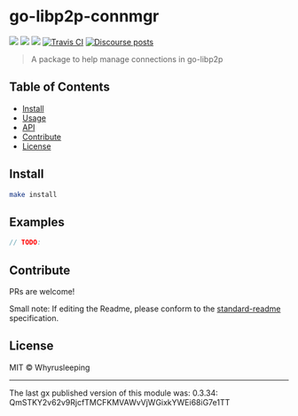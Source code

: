 go-libp2p-connmgr
==================

[![](https://img.shields.io/badge/made%20by-Protocol%20Labs-blue.svg?style=flat-square)](http://ipn.io)
[![](https://img.shields.io/badge/project-libp2p-yellow.svg?style=flat-square)](https://libp2p.io/)
[![](https://img.shields.io/badge/freenode-%23libp2p-yellow.svg?style=flat-square)](http://webchat.freenode.net/?channels=%23libp2p)
[![Travis CI](https://travis-ci.org/libp2p/go-libp2p-connmgr.svg?branch=master)](https://travis-ci.org/libp2p/go-libp2p-connmgr)
[![Discourse posts](https://img.shields.io/discourse/https/discuss.libp2p.io/posts.svg)](https://discuss.libp2p.io)


> A package to help manage connections in go-libp2p


## Table of Contents

- [Install](#install)
- [Usage](#usage)
- [API](#api)
- [Contribute](#contribute)
- [License](#license)

## Install

```sh
make install
```

## Examples

```go
// TODO:
```

## Contribute

PRs are welcome!

Small note: If editing the Readme, please conform to the [standard-readme](https://github.com/RichardLitt/standard-readme) specification.

## License

MIT © Whyrusleeping

---

The last gx published version of this module was: 0.3.34: QmSTKY2v62v9RjcfTMCFKMVAWvVjWGixkYWEi68iG7e1TT
